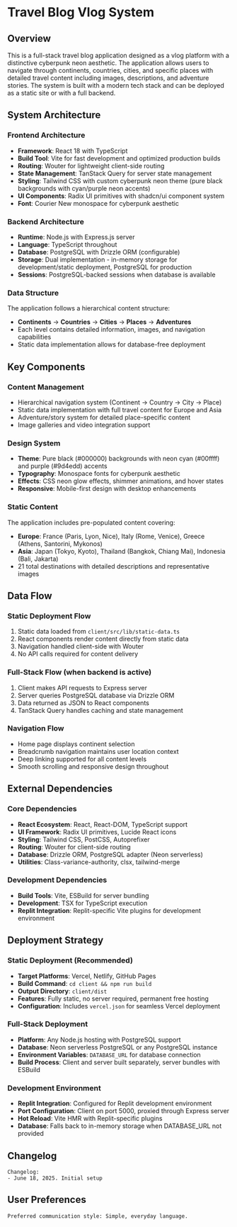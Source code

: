 # Travel Blog Vlog System

## Overview

This is a full-stack travel blog application designed as a vlog platform with a distinctive cyberpunk neon aesthetic. The application allows users to navigate through continents, countries, cities, and specific places with detailed travel content including images, descriptions, and adventure stories. The system is built with a modern tech stack and can be deployed as a static site or with a full backend.

## System Architecture

### Frontend Architecture
- **Framework**: React 18 with TypeScript
- **Build Tool**: Vite for fast development and optimized production builds
- **Routing**: Wouter for lightweight client-side routing
- **State Management**: TanStack Query for server state management
- **Styling**: Tailwind CSS with custom cyberpunk neon theme (pure black backgrounds with cyan/purple neon accents)
- **UI Components**: Radix UI primitives with shadcn/ui component system
- **Font**: Courier New monospace for cyberpunk aesthetic

### Backend Architecture
- **Runtime**: Node.js with Express.js server
- **Language**: TypeScript throughout
- **Database**: PostgreSQL with Drizzle ORM (configurable)
- **Storage**: Dual implementation - in-memory storage for development/static deployment, PostgreSQL for production
- **Sessions**: PostgreSQL-backed sessions when database is available

### Data Structure
The application follows a hierarchical content structure:
- **Continents** → **Countries** → **Cities** → **Places** → **Adventures**
- Each level contains detailed information, images, and navigation capabilities
- Static data implementation allows for database-free deployment

## Key Components

### Content Management
- Hierarchical navigation system (Continent → Country → City → Place)
- Static data implementation with full travel content for Europe and Asia
- Adventure/story system for detailed place-specific content
- Image galleries and video integration support

### Design System
- **Theme**: Pure black (#000000) backgrounds with neon cyan (#00ffff) and purple (#9d4edd) accents
- **Typography**: Monospace fonts for cyberpunk aesthetic
- **Effects**: CSS neon glow effects, shimmer animations, and hover states
- **Responsive**: Mobile-first design with desktop enhancements

### Static Content
The application includes pre-populated content covering:
- **Europe**: France (Paris, Lyon, Nice), Italy (Rome, Venice), Greece (Athens, Santorini, Mykonos)
- **Asia**: Japan (Tokyo, Kyoto), Thailand (Bangkok, Chiang Mai), Indonesia (Bali, Jakarta)
- 21 total destinations with detailed descriptions and representative images

## Data Flow

### Static Deployment Flow
1. Static data loaded from `client/src/lib/static-data.ts`
2. React components render content directly from static data
3. Navigation handled client-side with Wouter
4. No API calls required for content delivery

### Full-Stack Flow (when backend is active)
1. Client makes API requests to Express server
2. Server queries PostgreSQL database via Drizzle ORM
3. Data returned as JSON to React components
4. TanStack Query handles caching and state management

### Navigation Flow
- Home page displays continent selection
- Breadcrumb navigation maintains user location context
- Deep linking supported for all content levels
- Smooth scrolling and responsive design throughout

## External Dependencies

### Core Dependencies
- **React Ecosystem**: React, React-DOM, TypeScript support
- **UI Framework**: Radix UI primitives, Lucide React icons
- **Styling**: Tailwind CSS, PostCSS, Autoprefixer
- **Routing**: Wouter for client-side routing
- **Database**: Drizzle ORM, PostgreSQL adapter (Neon serverless)
- **Utilities**: Class-variance-authority, clsx, tailwind-merge

### Development Dependencies
- **Build Tools**: Vite, ESBuild for server bundling
- **Development**: TSX for TypeScript execution
- **Replit Integration**: Replit-specific Vite plugins for development environment

## Deployment Strategy

### Static Deployment (Recommended)
- **Target Platforms**: Vercel, Netlify, GitHub Pages
- **Build Command**: `cd client && npm run build`
- **Output Directory**: `client/dist`
- **Features**: Fully static, no server required, permanent free hosting
- **Configuration**: Includes `vercel.json` for seamless Vercel deployment

### Full-Stack Deployment
- **Platform**: Any Node.js hosting with PostgreSQL support
- **Database**: Neon serverless PostgreSQL or any PostgreSQL instance
- **Environment Variables**: `DATABASE_URL` for database connection
- **Build Process**: Client and server built separately, server bundles with ESBuild

### Development Environment
- **Replit Integration**: Configured for Replit development environment
- **Port Configuration**: Client on port 5000, proxied through Express server
- **Hot Reload**: Vite HMR with Replit-specific plugins
- **Database**: Falls back to in-memory storage when DATABASE_URL not provided

## Changelog

```
Changelog:
- June 18, 2025. Initial setup
```

## User Preferences

```
Preferred communication style: Simple, everyday language.
```